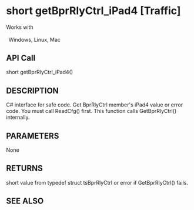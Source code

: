 # short getBprRlyCtrl_iPad4 [Traffic]

Works with <p class="s1" style="padding-top: 2pt;padding-left: 5pt;text-indent: 0pt;text-align: left;"><a name="bookmark213">&zwnj;</a>Windows, Linux, Mac</p>

## API Call
short getBprRlyCtrl_iPad4()
## DESCRIPTION
C# interface for safe code. Get BprRlyCtrl member&#39;s iPad4 value or error code. You must call ReadCfg() first. This function calls GetBprRlyCtrl() internally.

## PARAMETERS
None

## RETURNS
short value from typedef struct tsBprRlyCtrl or error if GetBprRlyCtrl() fails.

## SEE ALSO

